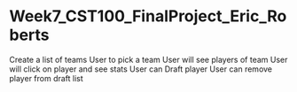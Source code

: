 # Week7_CST100_FinalProject_Eric_Roberts
Create a list of teams
User to pick a team
User will see players of team
User will click on player and see stats
User can Draft player
User can remove player from draft list
